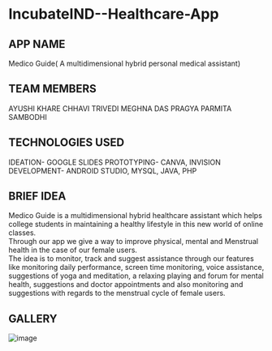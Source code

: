 # IncubateIND--Healthcare-App

## APP NAME

Medico Guide( A multidimensional hybrid personal medical assistant)

## TEAM MEMBERS

AYUSHI KHARE
CHHAVI TRIVEDI
MEGHNA DAS
PRAGYA PARMITA SAMBODHI

## TECHNOLOGIES USED

IDEATION- GOOGLE SLIDES
PROTOTYPING- CANVA, INVISION
DEVELOPMENT- ANDROID STUDIO, MYSQL, JAVA, PHP

## BRIEF IDEA

Medico Guide is a multidimensional hybrid healthcare assistant which helps college students in maintaining a healthy lifestyle in this new world of online classes.<br>
Through our app we give a way to improve physical, mental and Menstrual health in the case of our female users.<br>
The idea is to monitor, track and suggest assistance through our features like monitoring daily performance, screen time monitoring, voice assistance, suggestions of yoga and meditation, a relaxing playing and forum for mental health, suggestions and doctor appointments and also monitoring and suggestions with regards to the menstrual cycle of female users.

## GALLERY

![image](https://user-images.githubusercontent.com/55181652/121643115-14ae8000-caaf-11eb-9fa5-56a957238e01.png)

